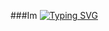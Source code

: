 ###Im [![Typing SVG](https://readme-typing-svg.demolab.com?font=Fira+Code&pause=1000&color=F70000&multiline=true&random=false&width=500&height=60&lines=Milo.;Mechanecical+Intestelar+Level+Operater)](https://git.io/typing-svg)

<!--
**Milo369/Milo369** is a ✨ _special_ ✨ repository because its `README.md` (this file) appears on your GitHub profile.

Here are some ideas to get you started:

- 🔭 I’m currently working on ...
- 🌱 I’m currently learning ...
- 👯 I’m looking to collaborate on ...
- 🤔 I’m looking for help with ...
- 💬 Ask me about ...
- 📫 How to reach me: ...
- 😄 Pronouns: ...
- ⚡ Fun fact: ...
-->
